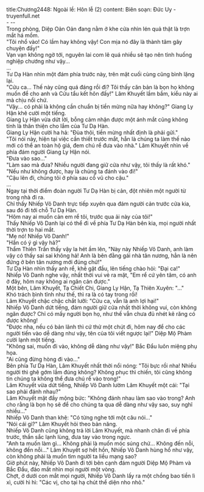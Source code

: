title:Chương2448: Ngoài lề: Hôn lễ (2)
content:
Biên soạn: Đức Uy - truyenfull.net<br>- --<br>Trong phòng, Diệp Oản Oản đang nằm ở khe cửa nhìn lén quả thật là trợn mắt há mồm.<br>"Tôi nhổ vào! Có lầm hay không vậy! Con mịa nó đây là thành tâm gây chuyện đấy!"<br>Vạn vạn không ngờ tới, nguyên lai com lê quá nhiều sẽ tạo nên tình huống nghiệp chướng như vậy...<br>...<br>Tư Dạ Hàn nhìn một đám phía trước này, trên mặt cuối cùng cũng bình lặng lại.<br>"Cửu ca... Thế này cũng quá đáng rồi đi? Tôi thấy căn bản là bọn họ không muốn để cho anh và Cửu tẩu kết hôn đấy!" Lâm Khuyết lầm bầm, kiểu này ai mà chịu nổi chứ.<br>"Vậy... có phải là không cần chuẩn bị tiền mừng nữa hay không?" Giang Ly Hận khẽ cười một tiếng.<br>Giang Ly Hận vừa dứt lời, bỗng cảm nhận được một ánh mắt cũng không tính là thân thiện cho lắm của Tư Dạ Hàn.<br>Giang Ly Hận cười ha hả: "Đùa thôi, tiền mừng nhất định là phải gửi."<br>"Tôi nói này, hiện tại việc cần thiết trước mắt, hẳn là chúng ta làm thế nào mới có thể an toàn hộ giá, đem chú rể đưa vào nhà." Lâm Khuyết nhìn về phía đám người Giang Ly Hận nói.<br>"Đưa vào sao..."<br>"Làm sao mà đưa? Nhiều người đang giữ cửa như vậy, tôi thấy là rất khó."<br>"Nếu như không được, hay là chúng ta đánh vào đi!"<br>"Cậu lên đi, chúng tôi ở phía sau cổ vũ cho cậu."<br>...<br>Ngay tại thời điểm đoàn người Tư Dạ Hàn bị cản, đột nhiên một người từ trong nhà đi ra.<br>Chỉ thấy Nhiếp Vô Danh trực tiếp xuyên qua đám người cản trước cửa kia, sau đó đi tới chỗ Tư Dạ Hàn.<br>"Hôm nay ai muốn cản em rể tôi, trước qua ải này của tôi!"<br>Thấy Nhiếp Vô Danh lại có thể đi về phía Tư Dạ Hàn bên kia, mọi người nhất thời trợn to hai mắt.<br>"Mẹ nó! Nhiếp Vô Danh!"<br>"Hắn có ý gì vậy hả?"<br>Thẩm Thiên Trần thấy vậy la hét ầm lên, "Này này Nhiếp Vô Danh, anh làm vậy có thấy sai sai không hả! Anh là bên đằng gái nhà tân nương, hẳn là nên đứng ở bên tân nương mới đúng chứ!"<br>Tư Dạ Hàn nhìn thấy anh rể, khẽ gật đầu, lên tiếng chào hỏi: "Đại ca!"<br>Nhiếp Vô Danh nghe vậy, nhất thời vui vẻ ra mặt, "Em rể cứ yên tâm, có anh ở đây, hôm nay không ai ngăn cản được."<br>Một bên, Lâm Khuyết, Tạ Chiết Chi, Giang Ly Hận, Tạ Thiên Xuyên: "..."<br>Khó trách bình tĩnh như thế, thì ra là có tay trong rồi!<br>Lâm Khuyết chậc chậc chắt lưỡi: "Cửu ca, vẫn là anh lợi hại!"<br>Nhiếp Vô Danh dứt tiếng, đám người giữ cửa nhất thời không vui, còn không ngăn được? Chỉ có mấy người bọn họ, như thế vẫn chưa đủ nhét kẽ răng có được không!<br>"Được nha, nếu có bản lãnh thì cứ thử một chút đi, hôm nay để cho các người tiến vào dễ dàng như vậy, tên của tôi viết ngược lại!" Diệp Mộ Phàm cười lạnh một tiếng.<br>"Không sai, muốn đi vào, không dễ dàng như vậy!" Bắc Đẩu luôn miệng phụ họa.<br>"Ai cũng đừng hòng đi vào..."<br>Bên phía Tư Dạ Hàn, Lâm Khuyết nhất thời nổi nóng: "Tôi bực rồi nha! Nhiều người thì ghê gớm lắm đúng không? Không phục thì chiến, tôi cũng không tin chúng ta không thể đưa chú rể vào trong!"<br>Lâm Khuyết vừa dứt tiếng, Nhiếp Vô Danh lườm Lâm Khuyết một cái: "Tại sao phải đánh nhau?"<br>Lâm Khuyết mặt đầy mộng bức: "Không đánh nhau làm sao vào trong? Anh cho rằng là bọn họ sẽ để cho chúng ta qua dễ dàng như vậy sao, suy nghĩ nhiều..."<br>Nhiếp Vô Danh than khẽ: "Có từng nghe tới một câu nói..."<br>"Nói cái gì?" Lâm Khuyết hỏi theo bản năng.<br>Nhiếp Vô Danh cũng không trả lời Lâm Khuyết, mà nhanh chân đi về phía trước, thần sắc lạnh lùng, đưa tay vào trong ngực.<br>"Anh ta muốn làm gì... Không phải là muốn móc súng chứ... Không đến nỗi, không đến nỗi..." Lâm Khuyết sợ hết hồn, Nhiếp Vô Danh hùng hổ như vậy, còn không phải là muốn tìm người ta liều mạng sao?<br>Giờ phút này, Nhiếp Vô Danh đi tới bên cạnh đám người Diệp Mộ Phàm và Bắc Đẩu, đảo mắt nhìn mọi người một vòng.<br>Chợt, ở dưới con mắt mọi người, Nhiếp Vô Danh lấy ra một chồng bao tiền lì xì, cười hì hì: "Các vị, cho tại hạ chút thể diện nho nhỏ."